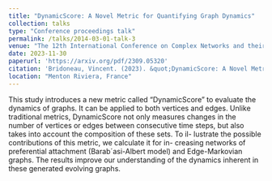 ```yaml
---
title: "DynamicScore: A Novel Metric for Quantifying Graph Dynamics"
collection: talks
type: "Conference proceedings talk"
permalink: /talks/2014-03-01-talk-3
venue: "The 12th International Conference on Complex Networks and their Applications"
date: 2023-11-30
paperurl: 'https://arxiv.org/pdf/2309.05320'
citation: 'Bridoneau, Vincent. (2023). &quot;DynamicScore: A Novel Metric for Quantifying Graph Dynamics.&quot; <i>Proceedings of the 12th International Conference on Complex Networks and their Applications</i>.'
location: "Menton Riviera, France"
---
```


This study introduces a new metric called “DynamicScore”
to evaluate the dynamics of graphs. It can be applied to both vertices
and edges. Unlike traditional metrics, DynamicScore not only measures
changes in the number of vertices or edges between consecutive time
steps, but also takes into account the composition of these sets. To il-
lustrate the possible contributions of this metric, we calculate it for in-
creasing networks of preferential attachment (Barab´asi-Albert model)
and Edge-Markovian graphs. The results improve our understanding of
the dynamics inherent in these generated evolving graphs.
